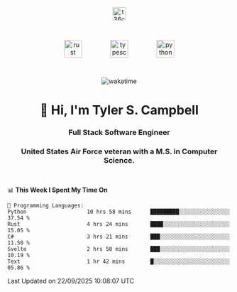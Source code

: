 <p align="center">
<a href="https://www.linkedin.com/in/t36campbell" target="blank"><img align="center" src="https://ik.imagekit.io/t36campbell/Portfolio/linkedin.png.original_m8bbGgPh6.png" alt="t36campbell" height="30" width="30" /></a>
</p>
<p align="center">
    <img src="https://rustacean.net/assets/rustacean-orig-noshadow.svg" alt="rust" width="40" height="40" style="margin: 6%;" />
    <img src="https://cdn.worldvectorlogo.com/logos/typescript.svg" alt="typescript" width="40" height="40" style="margin: 6%;" />
    <img src="https://cdn.worldvectorlogo.com/logos/python-5.svg" alt="python" width="40" height="40" style="margin: 6%;" />
</p>
<div align="center">
  
  ![wakatime](https://wakatime.com/badge/user/738aac7f-8868-4bc3-a1df-4c36703ee4b6.svg)
  
</div>

<h1 align="center">👋 Hi, I'm Tyler S. Campbell</h1>
<h3 align="center">Full Stack Software Engineer</h3>
<h3 align="center">United States Air Force veteran with a M.S. in Computer Science.</h3>
<br>

<!--START_SECTION:waka-->
📊 **This Week I Spent My Time On** 

```text
💬 Programming Languages: 
Python                   10 hrs 58 mins      █████████░░░░░░░░░░░░░░░░   37.54 % 
Rust                     4 hrs 24 mins       ████░░░░░░░░░░░░░░░░░░░░░   15.05 % 
C#                       3 hrs 21 mins       ███░░░░░░░░░░░░░░░░░░░░░░   11.50 % 
Svelte                   2 hrs 58 mins       ███░░░░░░░░░░░░░░░░░░░░░░   10.19 % 
Text                     1 hr 42 mins        █░░░░░░░░░░░░░░░░░░░░░░░░   05.86 % 
```


 Last Updated on 22/09/2025 10:08:07 UTC
<!--END_SECTION:waka-->
